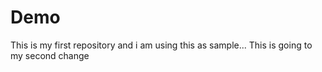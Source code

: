 # Demo
This is my first repository and i am using this as sample...
This is going to my second change


